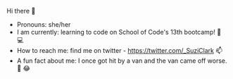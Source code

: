 Hi there 👋

- Pronouns: she/her
- I am currently: learning to code on School of Code's 13th bootcamp! :seedling: :computer: 
- How to reach me: find me on twitter - https://twitter.com/_SuziClark :mailbox:
- A fun fact about me: I once got hit by a van and the van came off worse. :blue_car: :joy:
